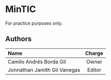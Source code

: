 # MinTIC
For practice purposes only.


## Authors

| Name | Charge |
|:-----|:------:|
| Camilo Andrés Borda Gil | Owner |
| Jonnathan Jamith Gil Vanegas | Editor |